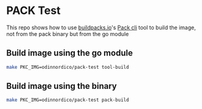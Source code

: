 # PACK Test

This repo shows how to use [buildpacks.io](https://buildpacks.io/)'s [Pack cli](https://buildpacks.io/docs/tools/pack/) tool to build the image,  not from the pack binary but from the go module

## Build image using the go module

```bash
make PKC_IMG=odinnordico/pack-test tool-build
```

## Build image using the binary

```bash
make PKC_IMG=odinnordico/pack-test pack-build
```
